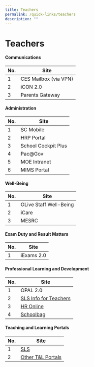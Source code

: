 ```yaml
---
title: Teachers
permalink: /quick-links/teachers
description: ""
---
```

# **Teachers**

#### Communications

| No. 	| Site 	|
|---	|---	|
| 1 	| CES Mailbox (via VPN) 	|
| 2 	| iCON 2.0 	|
| 3 	| Parents Gateway 	|

#### Administration
| No. 	| Site 	|
|---	|---	|
| 1 	| SC Mobile 	|
| 2 	| HRP Portal 	|
| 3 	| School Cockpit Plus 	|
| 4 	| Pac@Gov 	|
| 5 	| MOE Intranet 	|
| 6 	| MIMS Portal 	|

#### Well-Being
| No. 	| Site 	|
|---	|---	|
| 1 	| OLive Staff Well-Being 	|
| 2 	| iCare 	|
| 3 	| MESRC 	|

#### Exam Duty and Result Matters
| No. 	| Site 	|
|---	|---	|
| 1 	| iExams 2.0 	|

#### Professional Learning and Development

| No. 	| Site 	|
|---	|---	|
| 1 	| OPAL 2.0 	|
| 2 	| [SLS Info for Teachers](https://intranet.moe.gov.sg/etd/Pages/sls.aspx) 	|
| 3 	| [HR Online](https://intranet.moe.gov.sg/hronline/Pages/Home.aspx) 	|
| 4 	| [Schoolbag](https://www.moe.gov.sg/schoolfinder) 	|

#### Teaching and Learning Portals

| No. 	| Site 	|
|---	|---	|
| 1 	| [SLS](https://vle.learning.moe.edu.sg/login) 	|
| 2 	| [Other T&L Portals](https://xishanpri.moe.edu.sg/quick-links/students/learning-portals) 	|

